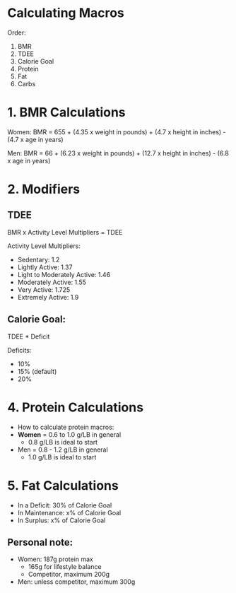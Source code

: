 # Calculating Macros

Order:
1. BMR
2. TDEE
3. Calorie Goal
4. Protein
5. Fat
6. Carbs

# 1. BMR Calculations
Women: BMR = 655 + (4.35 x weight in pounds) + (4.7 x height in inches) - (4.7 x age in years)

Men: BMR = 66 + (6.23 x weight in pounds) + (12.7 x height in inches) - (6.8 x age in years)

# 2. Modifiers

## TDEE 
BMR x Activity Level Multipliers = TDEE

Activity Level Multipliers:
- Sedentary: 1.2
- Lightly Active: 1.37
- Light to Moderately Active: 1.46
- Moderately Active: 1.55
- Very Active: 1.725
- Extremely Active: 1.9

## Calorie Goal: 
TDEE * Deficit

Deficits:
- 10%
- 15% (default)
- 20% 

# 4. Protein Calculations
- How to calculate protein macros:
- **Women** = 0.6 to 1.0 g/LB in general
  - 0.8 g/LB is ideal to start
- Men = 0.8 - 1.2 g/LB in general
  - 1.0 g/LB is ideal to start


# 5. Fat Calculations
- In a Deficit: 30% of Calorie Goal
- In Maintenance: x% of Calorie Goal
- In Surplus: x% of Calorie Goal



## Personal note:
- Women: 187g protein max
  - 165g for lifestyle balance
  - Competitor, maximum 200g
- Men: unless competitor, maximum 300g
